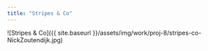 ```yaml
---
title: "Stripes & Co"
---
```


![Stripes & Co]({{ site.baseurl }}/assets/img/work/proj-8/stripes-co-NickZoutendijk.jpg)
